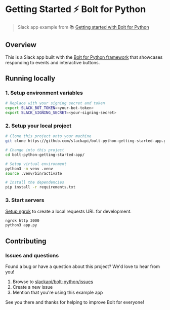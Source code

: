 # Getting Started ⚡️ Bolt for Python
> Slack app example from 📚 [Getting started with Bolt for Python][1]

## Overview

This is a Slack app built with the [Bolt for Python framework][2] that showcases
responding to events and interactive buttons.

## Running locally

### 1. Setup environment variables

```zsh
# Replace with your signing secret and token
export SLACK_BOT_TOKEN=<your-bot-token>
export SLACK_SIGNING_SECRET=<your-signing-secret>
```

### 2. Setup your local project

```zsh
# Clone this project onto your machine
git clone https://github.com/slackapi/bolt-python-getting-started-app.git

# Change into this project
cd bolt-python-getting-started-app/

# Setup virtual environment
python3 -m venv .venv
source .venv/bin/activate

# Install the dependencies
pip install -r requirements.txt
```

### 3. Start servers

[Setup ngrok][3] to create a local requests URL for development.

```zsh
ngrok http 3000
python3 app.py
```

## Contributing

### Issues and questions

Found a bug or have a question about this project? We'd love to hear from you!

1. Browse to [slackapi/bolt-python/issues][4]
1. Create a new issue
1. Mention that you're using this example app

See you there and thanks for helping to improve Bolt for everyone!

[1]: https://slack.dev/bolt-python/tutorial/getting-started
[2]: https://slack.dev/bolt-python/
[3]: https://slack.dev/bolt-python/tutorial/getting-started#setting-up-events
[4]: https://github.com/slackapi/bolt-python/issues/new/choose